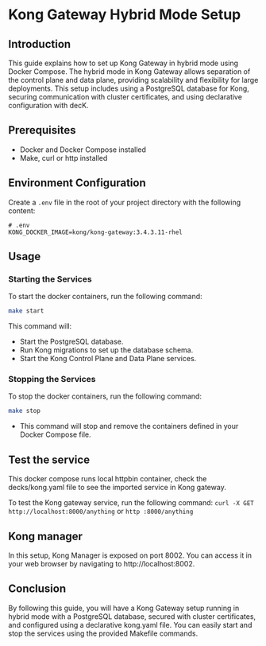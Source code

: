 # Kong Gateway Hybrid Mode Setup

## Introduction

This guide explains how to set up Kong Gateway in hybrid mode using Docker Compose. The hybrid mode in Kong Gateway allows separation of the control plane and data plane, providing scalability and flexibility for large deployments. This setup includes using a PostgreSQL database for Kong, securing communication with cluster certificates, and using declarative configuration with decK.

## Prerequisites

- Docker and Docker Compose installed
- Make, curl or http installed


## Environment Configuration

Create a `.env` file in the root of your project directory with the following content:

```env
# .env
KONG_DOCKER_IMAGE=kong/kong-gateway:3.4.3.11-rhel
```

## Usage

### Starting the Services

To start the docker containers, run the following command:

```sh
make start
```
This command will:
- Start the PostgreSQL database.
- Run Kong migrations to set up the database schema.
- Start the Kong Control Plane and Data Plane services.

### Stopping the Services

To stop the docker containers, run the following command:


```sh
make stop
```
- This command will stop and remove the containers defined in your Docker Compose file.

## Test the service
This docker compose runs  local httpbin container, check the decks/kong.yaml file to see the imported service in Kong gateway.

To test the Kong gateway service, run the following command:
`curl -X GET http://localhost:8000/anything` or `http :8000/anything`

## Kong manager
In this setup, Kong Manager is exposed on port 8002. You can access it in your web browser by navigating to http://localhost:8002.

## Conclusion
By following this guide, you will have a Kong Gateway setup running in hybrid mode with a PostgreSQL database, secured with cluster certificates, and configured using a declarative kong.yaml file. You can easily start and stop the services using the provided Makefile commands.